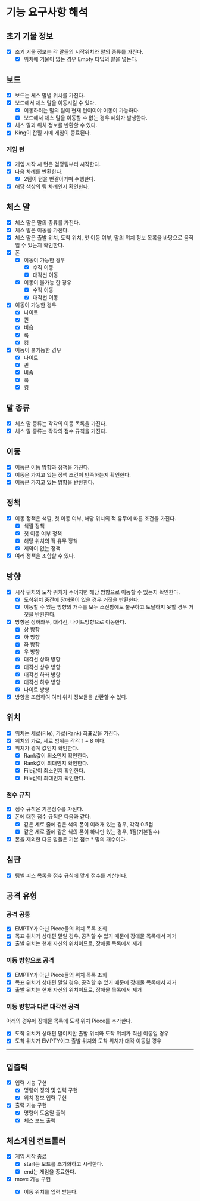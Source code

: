 # 기능 요구사항 해석

## 초기 기물 정보

- [x] 초기 기물 정보는 각 말들의 시작위치와 말의 종류를 가진다.
    - [x] 위치에 기물이 없는 경우 Empty 타입의 말을 넣는다.

## 보드

- [x] 보드는 체스 말별 위치를 가진다.
- [x] 보드에서 체스 말을 이동시킬 수 있다.
    - [x] 이동하려는 말의 팀이 현재 턴이여야 이동이 가능하다.
    - [x] 보드에서 체스 말을 이동할 수 없는 경우 예외가 발생한다.
- [x] 체스 말과 위치 정보를 반환할 수 있다.
- [x] King이 잡힐 시에 게임이 종료된다.

### 게임 턴

- [x] 게임 시작 시 턴은 검정팀부터 시작한다.
- [x] 다음 차례를 반환한다.
    - [x] 2팀이 턴을 번갈아가며 수행한다.
- [x] 해당 색상의 팀 차례인지 확인한다.

## 체스 말

- [x] 체스 말은 말의 종류를 가진다.
- [x] 체스 말은 이동을 가진다.
- [x] 체스 말은 출발 위치, 도착 위치, 첫 이동 여부, 말의 위치 정보 목록을 바탕으로 움직일 수 있는지 확인한다.
- [x] 폰
    - [x] 이동이 가능한 경우
        - [x] 수직 이동
        - [x] 대각선 이동
    - [x] 이동이 불가능 한 경우
        - [x] 수직 이동
        - [x] 대각선 이동
- [x] 이동이 가능한 경우
    - [x] 나이트
    - [x] 퀸
    - [x] 비숍
    - [x] 룩
    - [x] 킹
- [x] 이동이 불가능한 경우
    - [x] 나이트
    - [x] 퀸
    - [x] 비숍
    - [x] 룩
    - [x] 킹

## 말 종류

- [x] 체스 말 종류는 각각의 이동 목록을 가진다.
- [x] 체스 말 종류는 각각의 점수 규칙을 가진다.

## 이동

- [x] 이동은 이동 방향과 정책을 가진다.
- [x] 이동은 가지고 있는 정책 조건이 만족하는지 확인한다.
- [x] 이동은 가지고 있는 방향을 반환한다.

## 정책

- [x] 이동 정책은 색깔, 첫 이동 여부, 해당 위치의 적 유무에 따른 조건을 가진다.
    - [x] 색깔 정책
    - [x] 첫 이동 여부 정책
    - [x] 해당 위치의 적 유무 정책
    - [x] 제약이 없는 정책
- [x] 여러 정책을 조합할 수 있다.

## 방향

- [x] 시작 위치와 도착 위치가 주어지면 해당 방향으로 이동할 수 있는지 확인한다.
    - [x] 도착위치 중간에 장애물이 있을 경우 거짓을 반환한다.
    - [x] 이동할 수 있는 방향의 개수를 모두 소진함에도 불구하고 도달하지 못할 경우 거짓을 반환한다.
- [x] 방향은 상하좌우, 대각선, 나이트방향으로 이동한다.
    - [x] 상 방향
    - [x] 하 방향
    - [x] 좌 방향
    - [x] 우 방향
    - [x] 대각선 상좌 방향
    - [x] 대각선 상우 방향
    - [x] 대각선 하좌 방향
    - [x] 대각선 하우 방향
    - [x] 나이트 방향
- [x] 방향을 조합하여 여러 위치 정보들을 반환할 수 있다.

## 위치

- [x] 위치는 세로(File), 가로(Rank) 좌표값을 가진다.
- [x] 위치의 가로, 세로 범위는 각각 1 ~ 8 이다.
- [x] 위치가 경계 값인지 확인한다.
    - [x] Rank값이 최소인지 확인한다.
    - [x] Rank값이 최대인지 확인한다.
    - [x] File값이 최소인지 확인한다.
    - [x] File값이 최대인지 확인한다.

### 점수 규칙

- [x] 점수 규칙은 기본점수를 가진다.
- [x] 폰에 대한 점수 규칙은 다음과 같다.
    - [x] 같은 세로 줄에 같은 색의 폰이 여러개 있는 경우, 각각 0.5점
    - [x] 같은 세로 줄에 같은 색의 폰이 하나만 있는 경우, 1점(기본점수)
- [x] 폰을 제외한 다른 말들은 기본 점수 * 말의 개수이다.

## 심판

- [x] 팀별 피스 목록을 점수 규칙에 맞게 점수를 계산한다.

## 공격 유형

### 공격 공통

- [x] EMPTY가 아닌 Piece들의 위치 목록 조회
- [x] 목표 위치가 상대편 말일 경우, 공격할 수 있기 때문에 장애물 목록에서 제거
- [x] 출발 위치는 현재 자신의 위치이므로, 장애물 목록에서 제거

### 이동 방향으로 공격

- [x] EMPTY가 아닌 Piece들의 위치 목록 조회
- [x] 목표 위치가 상대편 말일 경우, 공격할 수 있기 때문에 장애물 목록에서 제거
- [x] 출발 위치는 현재 자신의 위치이므로, 장애물 목록에서 제거

### 이동 방향과 다른 대각선 공격

아래의 경우에 장애물 목록에 도착 위치 Piece를 추가한다.

- [x] 도착 위치가 상대편 말이지만 출발 위치와 도착 위치가 직선 이동일 경우
- [x] 도착 위치가 EMPTY이고 출발 위치와 도착 위치가 대각 이동일 경우

---

## 입출력

- [x] 입력 기능 구현
    - [x] 명령어 정의 및 입력 구현
    - [x] 위치 정보 입력 구현

- [x] 출력 기능 구현
    - [x] 명령어 도움말 출력
    - [x] 체스 보드 출력

## 체스게임 컨트롤러

- [x] 게임 시작 종료
    - [x] start는 보드를 초기화하고 시작한다.
    - [x] end는 게임을 종료한다.
- [x] move 기능 구현
    - [x] 이동 위치를 입력 받는다.


